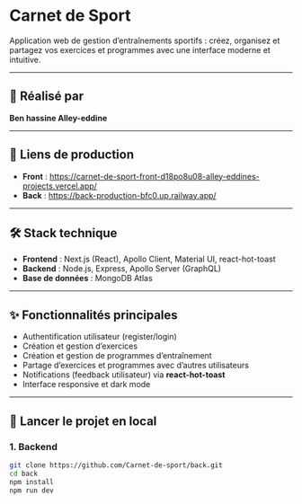 # Carnet de Sport

Application web de gestion d’entraînements sportifs : créez, organisez et partagez vos exercices et programmes avec une interface moderne et intuitive.

---

## 👤 Réalisé par

**Ben hassine Alley-eddine**

---

## 🚀 Liens de production

- **Front** : https://carnet-de-sport-front-d18po8u08-alley-eddines-projects.vercel.app/
- **Back** : https://back-production-bfc0.up.railway.app/

---

## 🛠️ Stack technique

- **Frontend** : Next.js (React), Apollo Client, Material UI, react-hot-toast
- **Backend** : Node.js, Express, Apollo Server (GraphQL)
- **Base de données** : MongoDB Atlas

---

## ✨ Fonctionnalités principales

- Authentification utilisateur (register/login)
- Création et gestion d’exercices
- Création et gestion de programmes d’entraînement
- Partage d’exercices et programmes avec d’autres utilisateurs
- Notifications (feedback utilisateur) via **react-hot-toast**
- Interface responsive et dark mode

---

## 🏁 Lancer le projet en local

### 1. Backend

```bash
git clone https://github.com/Carnet-de-sport/back.git
cd back
npm install
npm run dev
```
